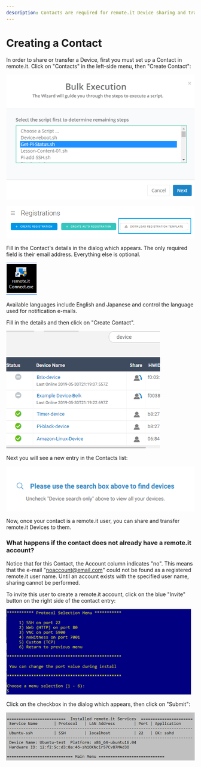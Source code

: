 ```yaml
---
description: Contacts are required for remote.it Device sharing and transfer.
---
```


# Creating a Contact

In order to share or transfer a Device, first you must set up a Contact in remote.it. Click on "Contacts" in the left-side menu, then "Create Contact":

![](../../.gitbook/assets/image%20%28381%29.png)

![](../../.gitbook/assets/image%20%28444%29.png)

Fill in the Contact's details in the dialog which appears.  The only required field is their email address. Everything else is optional.

![](../../.gitbook/assets/image%20%28125%29.png)

Available languages include English and Japanese and control the language used for notification e-mails.

Fill in the details and then click on "Create Contact".  

![](../../.gitbook/assets/image%20%28243%29.png)

Next you will see a new entry in the Contacts list:

![](../../.gitbook/assets/image%20%28108%29.png)

Now, once your contact is a remote.it user, you can share and transfer remote.it Devices to them.

### What happens if the contact does not already have a remote.it account?

Notice that for this Contact, the Account column indicates "no".  This means that the e-mail "noaccount@email.com" could not be found as a registered remote.it user name.  Until an account exists with the specified user name, sharing cannot be performed.

To invite this user to create a remote.it account, click on the blue "Invite" button on the right side of the contact entry:

![](../../.gitbook/assets/image%20%2889%29.png)

Click on the checkbox in the dialog which appears, then click on "Submit":

![](../../.gitbook/assets/image%20%2823%29.png)

